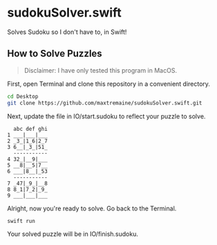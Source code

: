 # sudokuSolver.swift

Solves Sudoku so I don't have to, in Swift!

## How to Solve Puzzles

> Disclaimer: I have only tested this program in MacOS.

First, open Terminal and clone this repository in a convenient directory.

```sh
cd Desktop
git clone https://github.com/maxtremaine/sudokuSolver.swift.git
```

Next, update the file in IO/start.sudoku to reflect your puzzle to solve.

```
  abc def ghi
1 ___|___|___
2 _3_|1_6|2_7
3 6__|_3_|51_
  -----------
4 32_|__9|___
5 __8|__5|7__
6 ___|8__|_53
  -----------
7 _47|_9_|__8
8 8_1|7_2|_9_
9 ___|___|___
```

Alright, now you're ready to solve. Go back to the Terminal.

```sh
swift run
```

Your solved puzzle will be in IO/finish.sudoku.